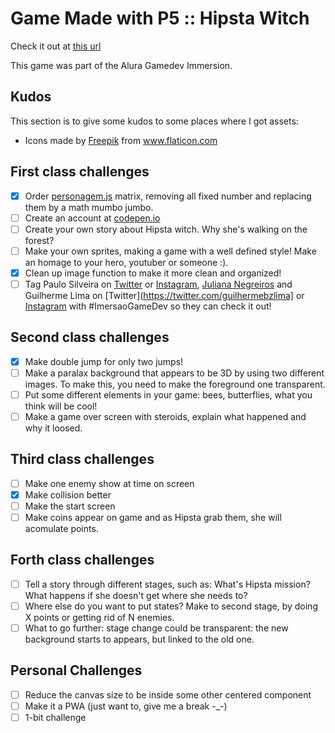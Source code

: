 # Game Made with P5 :: Hipsta Witch

Check it out at [this url](https://paulushcgcj.github.io/imersaoaluragamedev/)

This game was part of the Alura Gamedev Immersion.

## Kudos

This section is to give some kudos to some places where I got assets:


- Icons made by <a href="https://www.flaticon.com/authors/freepik" title="Freepik">Freepik</a> from <a href="https://www.flaticon.com/" title="Flaticon">www.flaticon.com</a>

## First class challenges

- [X] Order [personagem.js](personagem.js) matrix, removing all fixed number and replacing them by a math mumbo jumbo.
- [ ] Create an account at [codepen.io](https://codepen.io)
- [ ] Create your own story about Hipsta witch. Why she's walking on the forest?
- [ ] Make your own sprites, making a game with a well defined style! Make an homage to your hero, youtuber or someone :).
- [X] Clean up image function to make it more clean and organized!
- [ ] Tag Paulo Silveira on [Twitter](https://twitter.com/paulo_caelum) or [Instagram](https://instagram.com/paulo_hipster), [Juliana Negreiros](https://twitter.com/juunegreiros) and Guilherme Lima on [Twitter](https://twitter.com/guilhermebzlima] or [Instagram](https://www.instagram.com/gui.lima.2020/) with  #ImersaoGameDev so they can check it out!

## Second class challenges

- [X] Make double jump for only two jumps!
- [ ] Make a paralax background that appears to be 3D by using two different images. To make this, you need to make the foreground one transparent.
- [ ] Put some different elements in your game: bees, butterflies, what you think will be cool!
- [ ] Make a game over screen with steroids, explain what happened and why it loosed.

## Third class challenges

- [ ] Make one enemy show at time on screen
- [X] Make collision better
- [ ] Make the start screen
- [ ] Make coins appear on game and as Hipsta grab them, she will acomulate points.

## Forth class challenges

- [ ] Tell a story through different stages, such as: What's Hipsta mission? What happens if she doesn't get where she needs to?
- [ ] Where else do you want to put states? Make to second stage, by doing X points or getting rid of N enemies.
- [ ] What to go further: stage change could be transparent: the new background starts to appears, but linked to the old one.

## Personal Challenges

- [ ] Reduce the canvas size to be inside some other centered component
- [ ] Make it a PWA (just want to, give me a break -_-)
- [ ] 1-bit challenge